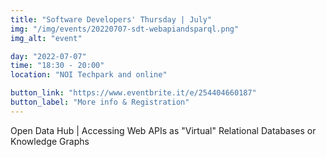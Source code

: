 ```yaml
---
title: "Software Developers' Thursday | July"
img: "/img/events/20220707-sdt-webapiandsparql.png"
img_alt: "event"

day: "2022-07-07"
time: "18:30 - 20:00"
location: "NOI Techpark and online"

button_link: "https://www.eventbrite.it/e/254404660187"
button_label: "More info & Registration"
---
```


Open Data Hub | Accessing Web APIs as "Virtual" Relational Databases or Knowledge Graphs